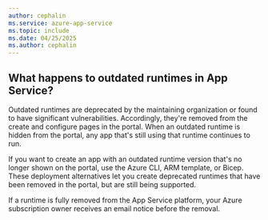 ```yaml
---
author: cephalin
ms.service: azure-app-service
ms.topic: include
ms.date: 04/25/2025
ms.author: cephalin
---
```


## What happens to outdated runtimes in App Service?

Outdated runtimes are deprecated by the maintaining organization or found to have significant vulnerabilities. Accordingly, they're removed from the create and configure pages in the portal. When an outdated runtime is hidden from the portal, any app that's still using that runtime continues to run. 

If you want to create an app with an outdated runtime version that's no longer shown on the portal, use the Azure CLI, ARM template, or Bicep. These deployment alternatives let you create deprecated runtimes that have been removed in the portal, but are still being supported.

If a runtime is fully removed from the App Service platform, your Azure subscription owner receives an email notice before the removal.
